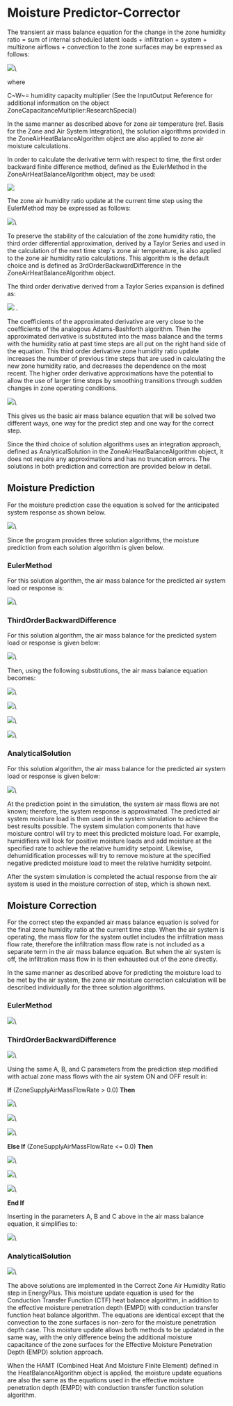 # Moisture Predictor-Corrector

The transient air mass balance equation for the change in the zone humidity ratio = sum of internal scheduled latent loads + infiltration + system + multizone airflows + convection to the zone surfaces may be expressed as follows:

![](media/image50.png)\


where

C~W~= humidity capacity multiplier (See the InputOutput Reference for additional information on the object ZoneCapacitanceMultiplier:ResearchSpecial)

In the same manner as described above for zone air temperature (ref. Basis for the Zone and Air System Integration), the solution algorithms provided in the ZoneAirHeatBalanceAlgorithm object are also applied to zone air moisture calculations.

In order to calculate the derivative term with respect to time, the first order backward finite difference method, defined as the EulerMethod in the ZoneAirHeatBalanceAlgorithm object, may be used:

 ![](media/image51.png)

The zone air humidity ratio update at the current time step using the EulerMethod may be expressed as follows:

![](media/image52.png)\


To preserve the stability of the calculation of the zone humidity ratio, the third order differential approximation, derived by a Taylor Series and used in the calculation of the next time step's zone air temperature, is also applied to the zone air humidity ratio calculations. This algorithm is the default choice and is defined as 3rdOrderBackwardDifference in the ZoneAirHeatBalanceAlgorithm object.

The third order derivative derived from a Taylor Series expansion is defined as:

![](media/image53.png) .

The coefficients of the approximated derivative are very close to the coefficients of the analogous Adams-Bashforth algorithm. Then the approximated derivative is substituted into the mass balance and the terms with the humidity ratio at past time steps are all put on the right hand side of the equation. This third order derivative zone humidity ratio update increases the number of previous time steps that are used in calculating the new zone humidity ratio, and decreases the dependence on the most recent. The higher order derivative approximations have the potential to allow the use of larger time steps by smoothing transitions through sudden changes in zone operating conditions.

![](media/image54.png)\


This gives us the basic air mass balance equation that will be solved two different ways, one way for the predict step and one way for the correct step.

Since the third choice of solution algorithms uses an integration approach, defined as AnalyticalSolution in the ZoneAirHeatBalanceAlgorithm object, it does not require any approximations and has no truncation errors. The solutions in both prediction and correction are provided below in detail.

## Moisture Prediction

For the moisture prediction case the equation is solved for the anticipated system response as shown below.

![](media/image55.png)\


Since the program provides three solution algorithms, the moisture prediction from each solution algorithm is given below.

### EulerMethod

For this solution algorithm, the air mass balance for the predicted air system load or response is:

![](media/image56.png)\


### ThirdOrderBackwardDifference

For this solution algorithm, the air mass balance for the predicted system load or response is given below:

![](media/image57.png)\


Then, using the following substitutions, the air mass balance equation becomes:

![](media/image58.png)\


![](media/image59.png)\


![](media/image60.png)\


![](media/image61.png)\


### AnalyticalSolution

For this solution algorithm, the air mass balance for the predicted air system load or response is given below:

![](media/image62.png)\


At the prediction point in the simulation, the system air mass flows are not known; therefore, the system response is approximated. The predicted air system moisture load is then used in the system simulation to achieve the best results possible. The system simulation components that have moisture control will try to meet this predicted moisture load. For example, humidifiers will look for positive moisture loads and add moisture at the specified rate to achieve the relative humidity setpoint. Likewise, dehumidification processes will try to remove moisture at the specified negative predicted moisture load to meet the relative humidity setpoint.

After the system simulation is completed the actual response from the air system is used in the moisture correction of step, which is shown next.

## Moisture Correction

For the correct step the expanded air mass balance equation is solved for the final zone humidity ratio at the current time step. When the air system is operating, the mass flow for the system outlet includes the infiltration mass flow rate, therefore the infiltration mass flow rate is not included as a separate term in the air mass balance equation. But when the air system is off, the infiltration mass flow in is then exhausted out of the zone directly.

In the same manner as described above for predicting the moisture load to be met by the air system, the zone air moisture correction calculation will be described individually for the three solution algorithms.

### EulerMethod

![](media/image63.png)\


### ThirdOrderBackwardDifference

![](media/image64.png)\


Using the same A, B, and C parameters from the prediction step modified with actual zone mass flows with the air system ON and OFF result in:

**If** (ZoneSupplyAirMassFlowRate > 0.0) **Then**

![](media/image65.png)\


![](media/image66.png)\


![](media/image67.png)\


**Else If** (ZoneSupplyAirMassFlowRate <= 0.0) **Then**

![](media/image68.png)\


![](media/image69.png)\


![](media/image70.png)\


**End If**

Inserting in the parameters A, B and C above in the air mass balance equation, it simplifies to:

![](media/image71.png)\


### AnalyticalSolution

![](media/image72.png)\


The above solutions are implemented in the Correct Zone Air Humidity Ratio step in EnergyPlus. This moisture update equation is used for the Conduction Transfer Function (CTF) heat balance algorithm, in addition to the effective moisture penetration depth (EMPD) with conduction transfer function heat balance algorithm. The equations are identical except that the convection to the zone surfaces is non-zero for the moisture penetration depth case. This moisture update allows both methods to be updated in the same way, with the only difference being the additional moisture capacitance of the zone surfaces for the Effective Moisture Penetration Depth (EMPD) solution approach.

When the HAMT (Combined Heat And Moisture Finite Element) defined in the HeatBalanceAlgorithm object is applied, the moisture update equations are also the same as the equations used in the effective moisture penetration depth (EMPD) with conduction transfer function solution algorithm.